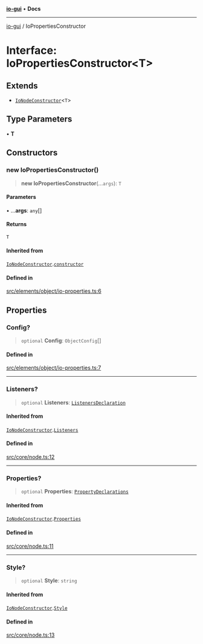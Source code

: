 [**io-gui**](../README.md) • **Docs**

***

[io-gui](../README.md) / IoPropertiesConstructor

# Interface: IoPropertiesConstructor\<T\>

## Extends

- [`IoNodeConstructor`](IoNodeConstructor.md)\<`T`\>

## Type Parameters

• **T**

## Constructors

### new IoPropertiesConstructor()

> **new IoPropertiesConstructor**(...`args`): `T`

#### Parameters

• ...**args**: `any`[]

#### Returns

`T`

#### Inherited from

[`IoNodeConstructor`](IoNodeConstructor.md).[`constructor`](IoNodeConstructor.md#constructors)

#### Defined in

[src/elements/object/io-properties.ts:6](https://github.com/io-gui/io/blob/main/src/elements/object/io-properties.ts#L6)

## Properties

### Config?

> `optional` **Config**: `ObjectConfig`[]

#### Defined in

[src/elements/object/io-properties.ts:7](https://github.com/io-gui/io/blob/main/src/elements/object/io-properties.ts#L7)

***

### Listeners?

> `optional` **Listeners**: [`ListenersDeclaration`](../type-aliases/ListenersDeclaration.md)

#### Inherited from

[`IoNodeConstructor`](IoNodeConstructor.md).[`Listeners`](IoNodeConstructor.md#listeners)

#### Defined in

[src/core/node.ts:12](https://github.com/io-gui/io/blob/main/src/core/node.ts#L12)

***

### Properties?

> `optional` **Properties**: [`PropertyDeclarations`](../type-aliases/PropertyDeclarations.md)

#### Inherited from

[`IoNodeConstructor`](IoNodeConstructor.md).[`Properties`](IoNodeConstructor.md#properties)

#### Defined in

[src/core/node.ts:11](https://github.com/io-gui/io/blob/main/src/core/node.ts#L11)

***

### Style?

> `optional` **Style**: `string`

#### Inherited from

[`IoNodeConstructor`](IoNodeConstructor.md).[`Style`](IoNodeConstructor.md#style)

#### Defined in

[src/core/node.ts:13](https://github.com/io-gui/io/blob/main/src/core/node.ts#L13)
